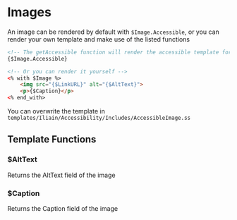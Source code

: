 # Images

An image can be rendered by default with `$Image.Accessible`, or you can render your own template and make use of the listed functions

```HTML
<!-- The getAccessible function will render the accessible template for you -->
{$Image.Accessible}

<!-- Or you can render it yourself -->
<% with $Image %>
    <img src="{$LinkURL}" alt="{$AltText}">
    <p>{$Caption}</p>
<% end_with>
```

You can overwrite the template in `templates/Iliain/Accessibility/Includes/AccessibleImage.ss`

## Template Functions

### $AltText

Returns the AltText field of the image

### $Caption 

Returns the Caption field of the image
```
